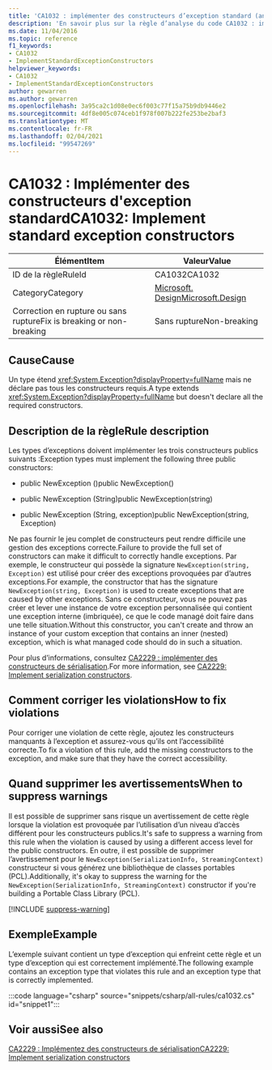 ```yaml
---
title: 'CA1032 : implémenter des constructeurs d’exception standard (analyse du code)'
description: 'En savoir plus sur la règle d’analyse du code CA1032 : implémenter des constructeurs d’exception standard'
ms.date: 11/04/2016
ms.topic: reference
f1_keywords:
- CA1032
- ImplementStandardExceptionConstructors
helpviewer_keywords:
- CA1032
- ImplementStandardExceptionConstructors
author: gewarren
ms.author: gewarren
ms.openlocfilehash: 3a95ca2c1d08e0ec6f003c77f15a75b9db9446e2
ms.sourcegitcommit: 4df8e005c074ceb1f978f007b222fe253be2baf3
ms.translationtype: MT
ms.contentlocale: fr-FR
ms.lasthandoff: 02/04/2021
ms.locfileid: "99547269"
---
```

# <a name="ca1032-implement-standard-exception-constructors"></a><span data-ttu-id="1feef-103">CA1032 : Implémenter des constructeurs d'exception standard</span><span class="sxs-lookup"><span data-stu-id="1feef-103">CA1032: Implement standard exception constructors</span></span>

| <span data-ttu-id="1feef-104">Élément</span><span class="sxs-lookup"><span data-stu-id="1feef-104">Item</span></span>                                     | <span data-ttu-id="1feef-105">Valeur</span><span class="sxs-lookup"><span data-stu-id="1feef-105">Value</span></span>            |
|------------------------------------------|------------------|
| <span data-ttu-id="1feef-106">ID de la règle</span><span class="sxs-lookup"><span data-stu-id="1feef-106">RuleId</span></span>                                   | <span data-ttu-id="1feef-107">CA1032</span><span class="sxs-lookup"><span data-stu-id="1feef-107">CA1032</span></span>           |
| <span data-ttu-id="1feef-108">Category</span><span class="sxs-lookup"><span data-stu-id="1feef-108">Category</span></span>                                 | [<span data-ttu-id="1feef-109">Microsoft. Design</span><span class="sxs-lookup"><span data-stu-id="1feef-109">Microsoft.Design</span></span>](design-warnings.md) |
| <span data-ttu-id="1feef-110">Correction en rupture ou sans rupture</span><span class="sxs-lookup"><span data-stu-id="1feef-110">Fix is breaking or non-breaking</span></span> | <span data-ttu-id="1feef-111">Sans rupture</span><span class="sxs-lookup"><span data-stu-id="1feef-111">Non-breaking</span></span>     |

## <a name="cause"></a><span data-ttu-id="1feef-112">Cause</span><span class="sxs-lookup"><span data-stu-id="1feef-112">Cause</span></span>

<span data-ttu-id="1feef-113">Un type étend <xref:System.Exception?displayProperty=fullName> mais ne déclare pas tous les constructeurs requis.</span><span class="sxs-lookup"><span data-stu-id="1feef-113">A type extends <xref:System.Exception?displayProperty=fullName> but doesn't declare all the required constructors.</span></span>

## <a name="rule-description"></a><span data-ttu-id="1feef-114">Description de la règle</span><span class="sxs-lookup"><span data-stu-id="1feef-114">Rule description</span></span>

<span data-ttu-id="1feef-115">Les types d’exceptions doivent implémenter les trois constructeurs publics suivants :</span><span class="sxs-lookup"><span data-stu-id="1feef-115">Exception types must implement the following three public constructors:</span></span>

- <span data-ttu-id="1feef-116">public NewException ()</span><span class="sxs-lookup"><span data-stu-id="1feef-116">public NewException()</span></span>

- <span data-ttu-id="1feef-117">public NewException (String)</span><span class="sxs-lookup"><span data-stu-id="1feef-117">public NewException(string)</span></span>

- <span data-ttu-id="1feef-118">public NewException (String, exception)</span><span class="sxs-lookup"><span data-stu-id="1feef-118">public NewException(string, Exception)</span></span>

<span data-ttu-id="1feef-119">Ne pas fournir le jeu complet de constructeurs peut rendre difficile une gestion des exceptions correcte.</span><span class="sxs-lookup"><span data-stu-id="1feef-119">Failure to provide the full set of constructors can make it difficult to correctly handle exceptions.</span></span> <span data-ttu-id="1feef-120">Par exemple, le constructeur qui possède la signature `NewException(string, Exception)` est utilisé pour créer des exceptions provoquées par d’autres exceptions.</span><span class="sxs-lookup"><span data-stu-id="1feef-120">For example, the constructor that has the signature `NewException(string, Exception)` is used to create exceptions that are caused by other exceptions.</span></span> <span data-ttu-id="1feef-121">Sans ce constructeur, vous ne pouvez pas créer et lever une instance de votre exception personnalisée qui contient une exception interne (imbriquée), ce que le code managé doit faire dans une telle situation.</span><span class="sxs-lookup"><span data-stu-id="1feef-121">Without this constructor, you can't create and throw an instance of your custom exception that contains an inner (nested) exception, which is what managed code should do in such a situation.</span></span>

<span data-ttu-id="1feef-122">Pour plus d’informations, consultez [CA2229 : implémenter des constructeurs de sérialisation](ca2229.md).</span><span class="sxs-lookup"><span data-stu-id="1feef-122">For more information, see [CA2229: Implement serialization constructors](ca2229.md).</span></span>

## <a name="how-to-fix-violations"></a><span data-ttu-id="1feef-123">Comment corriger les violations</span><span class="sxs-lookup"><span data-stu-id="1feef-123">How to fix violations</span></span>

<span data-ttu-id="1feef-124">Pour corriger une violation de cette règle, ajoutez les constructeurs manquants à l’exception et assurez-vous qu’ils ont l’accessibilité correcte.</span><span class="sxs-lookup"><span data-stu-id="1feef-124">To fix a violation of this rule, add the missing constructors to the exception, and make sure that they have the correct accessibility.</span></span>

## <a name="when-to-suppress-warnings"></a><span data-ttu-id="1feef-125">Quand supprimer les avertissements</span><span class="sxs-lookup"><span data-stu-id="1feef-125">When to suppress warnings</span></span>

<span data-ttu-id="1feef-126">Il est possible de supprimer sans risque un avertissement de cette règle lorsque la violation est provoquée par l’utilisation d’un niveau d’accès différent pour les constructeurs publics.</span><span class="sxs-lookup"><span data-stu-id="1feef-126">It's safe to suppress a warning from this rule when the violation is caused by using a different access level for the public constructors.</span></span> <span data-ttu-id="1feef-127">En outre, il est possible de supprimer l’avertissement pour le `NewException(SerializationInfo, StreamingContext)` constructeur si vous générez une bibliothèque de classes portables (PCL).</span><span class="sxs-lookup"><span data-stu-id="1feef-127">Additionally, it's okay to suppress the warning for the `NewException(SerializationInfo, StreamingContext)` constructor if you're building a Portable Class Library (PCL).</span></span>

[!INCLUDE [suppress-warning](../../../../includes/code-analysis/suppress-warning.md)]

## <a name="example"></a><span data-ttu-id="1feef-128">Exemple</span><span class="sxs-lookup"><span data-stu-id="1feef-128">Example</span></span>

<span data-ttu-id="1feef-129">L’exemple suivant contient un type d’exception qui enfreint cette règle et un type d’exception qui est correctement implémenté.</span><span class="sxs-lookup"><span data-stu-id="1feef-129">The following example contains an exception type that violates this rule and an exception type that is correctly implemented.</span></span>

:::code language="csharp" source="snippets/csharp/all-rules/ca1032.cs" id="snippet1":::

## <a name="see-also"></a><span data-ttu-id="1feef-130">Voir aussi</span><span class="sxs-lookup"><span data-stu-id="1feef-130">See also</span></span>

[<span data-ttu-id="1feef-131">CA2229 : Implémentez des constructeurs de sérialisation</span><span class="sxs-lookup"><span data-stu-id="1feef-131">CA2229: Implement serialization constructors</span></span>](ca2229.md)
